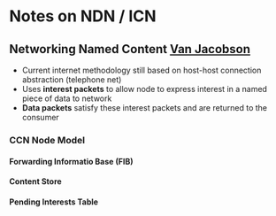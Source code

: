# Notes on NDN / ICN
## Networking Named Content [Van Jacobson]()
- Current internet methodology still based on host-host connection abstraction (telephone net)
- Uses **interest packets** to allow node to express interest in a named piece of data to network
- **Data packets** satisfy these interest packets and are returned to the consumer


### CCN Node Model
#### Forwarding Informatio Base (FIB)
#### Content Store
#### Pending Interests Table